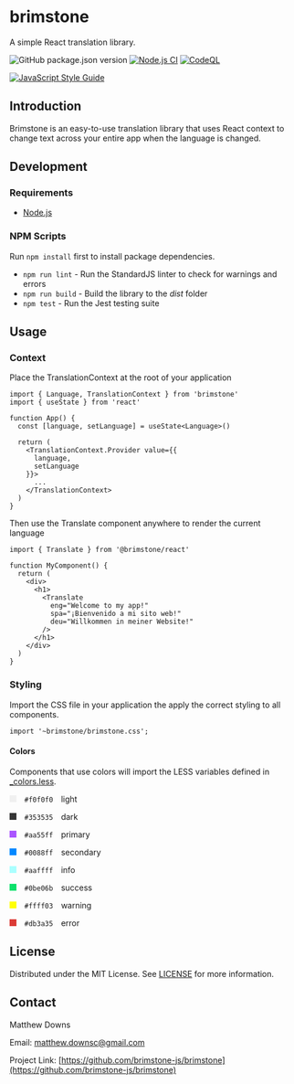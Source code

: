 # brimstone

A simple React translation library.

![GitHub package.json version](https://img.shields.io/github/package-json/v/brimstone-js/brimstone?label=Version)
[![Node.js CI](https://github.com/brimstone-js/brimstone/actions/workflows/node.js.yml/badge.svg)](https://github.com/brimstone-js/brimstone/actions/workflows/node.js.yml)
[![CodeQL](https://github.com/brimstone-js/brimstone/actions/workflows/codeql-analysis.yml/badge.svg)](https://github.com/brimstone-js/brimstone/actions/workflows/codeql-analysis.yml)

[![JavaScript Style Guide](https://cdn.rawgit.com/standard/standard/master/badge.svg)](https://github.com/standard/standard)




## Introduction

Brimstone is an easy-to-use translation library that uses React context to change text across your entire app when the language is changed.




## Development

### Requirements

* [Node.js](https://nodejs.org)

### NPM Scripts

Run `npm install` first to install package dependencies.

* `npm run lint` - Run the StandardJS linter to check for warnings and errors
* `npm run build` - Build the library to the _dist_ folder
* `npm test` - Run the Jest testing suite




## Usage

### Context

Place the TranslationContext at the root of your application

```tsx
import { Language, TranslationContext } from 'brimstone'
import { useState } from 'react'

function App() {
  const [language, setLanguage] = useState<Language>()

  return (
    <TranslationContext.Provider value={{
      language,
      setLanguage
    }}>
      ...
    </TranslationContext>
  )
}
```

Then use the Translate component anywhere to render the current language

```tsx
import { Translate } from '@brimstone/react'

function MyComponent() {
  return (
    <div>
      <h1>
        <Translate
          eng="Welcome to my app!"
          spa="¡Bienvenido a mi sito web!"
          deu="Willkommen in meiner Website!"
        />
      </h1>
    </div>
  )
}
```

### Styling

Import the CSS file in your application the apply the correct styling to all components.

```tsx
import '~brimstone/brimstone.css';
```

#### Colors

Components that use colors will import the LESS variables defined in [_colors.less](./_colors.less).

<svg width="12" height="12"><rect width="12" height="12" style="fill:#f0f0f0" /></svg>&emsp;`#f0f0f0`&emsp;light

<svg width="12" height="12"><rect width="12" height="12" style="fill:#353535" /></svg>&emsp;`#353535`&emsp;dark

<svg width="12" height="12"><rect width="12" height="12" style="fill:#aa55ff" /></svg>&emsp;`#aa55ff`&emsp;primary

<svg width="12" height="12"><rect width="12" height="12" style="fill:#0088ff" /></svg>&emsp;`#0088ff`&emsp;secondary

<svg width="12" height="12"><rect width="12" height="12" style="fill:#aaffff" /></svg>&emsp;`#aaffff`&emsp;info

<svg width="12" height="12"><rect width="12" height="12" style="fill:#0be06b" /></svg>&emsp;`#0be06b`&emsp;success

<svg width="12" height="12"><rect width="12" height="12" style="fill:#ffff03" /></svg>&emsp;`#ffff03`&emsp;warning

<svg width="12" height="12"><rect width="12" height="12" style="fill:#db3a35" /></svg>&emsp;`#db3a35`&emsp;error



## License

Distributed under the MIT License. See [LICENSE](https://github.com/brimstone-js/brimstone/tree/main/LICENSE) for more information.




## Contact

Matthew Downs

Email: [matthew.downsc@gmail.com](mailto:matthew.downsc@gmail.com)

Project Link: [https://github.com/brimstone-js/brimstone](https://github.com/brimstone-js/brimstone)
